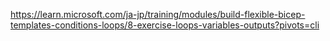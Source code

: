 https://learn.microsoft.com/ja-jp/training/modules/build-flexible-bicep-templates-conditions-loops/8-exercise-loops-variables-outputs?pivots=cli